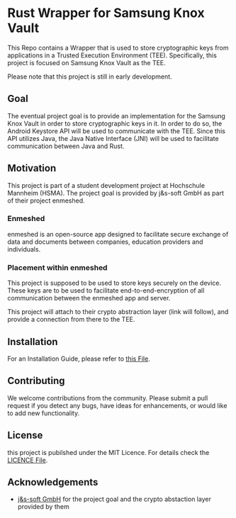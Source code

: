 
# Rust Wrapper for Samsung Knox Vault

This Repo contains a Wrapper that is used to store cryptographic keys from applications in a Trusted Execution Environment (TEE). Specifically, this project is focused on Samsung Knox Vault as the TEE.

Please note that this project is still in early development.

## Goal
The eventual project goal is to provide an implementation for the Samsung Knox Vault in order to store cryptographic keys in it. In order to do so, the Android Keystore API will be used to communicate with the TEE. Since this API utilizes Java, the Java Native Interface (JNI) will be used to facilitate communication between Java and Rust.

## Motivation
This project is part of a student development project at Hochschule Mannheim (HSMA). The project goal is provided by j&s-soft GmbH as part of their project enmeshed. 

### Enmeshed
enmeshed is an open-source app designed to facilitate secure exchange of data and documents between companies, education providers and individuals.

### Placement within enmeshed
This project is supposed to be used to store keys securely on the device. These keys are to be used to facilitate end-to-end-encryption of all communication between the enmeshed app and server.

This project will attach to their crypto abstraction layer (link will follow), and provide a connection from there to the TEE.

## Installation 
For an Installation Guide, please refer to [this File](https://github.com/cep-sose2024/vulcans_limes/blob/master/Installation).

## Contributing
We welcome contributions from the community. Please submit a pull request if you detect any bugs, have ideas for enhancements, or would like to add new functionality.


## License

this project is pubilshed under the MIT Licence. For details check the [LICENCE File](https://github.com/cep-sose2024/vulcans_limes/blob/master/LICENSE).

## Acknowledgements

 - [j&s-soft GmbH](https://github.com/js-soft) for the project goal and the crypto abstaction layer provided by them
